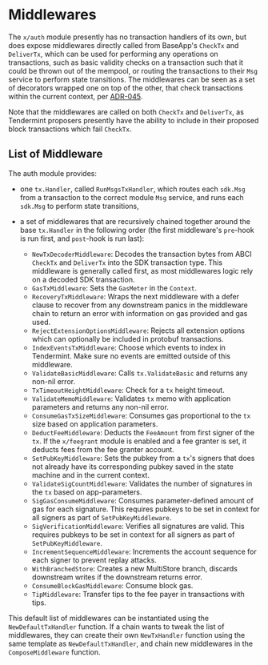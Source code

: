 <!--
order: 3
-->

# Middlewares

The `x/auth` module presently has no transaction handlers of its own, but does expose middlewares directly called from BaseApp's `CheckTx` and `DeliverTx`, which can be used for performing any operations on transactions, such as basic validity checks on a transaction such that it could be thrown out of the mempool, or routing the transactions to their `Msg` service to perform state transitions.
The middlewares can be seen as a set of decorators wrapped one on top of the other, that check transactions within the current context, per [ADR-045](https://github.com/cosmos/cosmos-sdk/blob/v0.46.0-beta2/docs/architecture/adr-045-check-delivertx-middlewares.md).

Note that the middlewares are called on both `CheckTx` and `DeliverTx`, as Tendermint proposers presently have the ability to include in their proposed block transactions which fail `CheckTx`.

## List of Middleware

The auth module provides:

* one `tx.Handler`, called `RunMsgsTxHandler`, which routes each `sdk.Msg` from a transaction to the correct module `Msg` service, and runs each `sdk.Msg` to perform state transitions,
* a set of middlewares that are recursively chained together around the base `tx.Handler` in the following order (the first middleware's `pre`-hook is run first, and `post`-hook is run last):

    * `NewTxDecoderMiddleware`: Decodes the transaction bytes from ABCI `CheckTx` and `DeliverTx` into the SDK transaction type. This middleware is generally called first, as most middlewares logic rely on a decoded SDK transaction.
    * `GasTxMiddleware`: Sets the `GasMeter` in the `Context`.
    * `RecoveryTxMiddleware`: Wraps the next middleware with a defer clause to recover from any downstream panics in the middleware chain to return an error with information on gas provided and gas used.
    * `RejectExtensionOptionsMiddleware`: Rejects all extension options which can optionally be included in protobuf transactions.
    * `IndexEventsTxMiddleware`: Choose which events to index in Tendermint. Make sure no events are emitted outside of this middleware.
    * `ValidateBasicMiddleware`: Calls `tx.ValidateBasic` and returns any non-nil error.
    * `TxTimeoutHeightMiddleware`: Check for a `tx` height timeout.
    * `ValidateMemoMiddleware`: Validates `tx` memo with application parameters and returns any non-nil error.
    * `ConsumeGasTxSizeMiddleware`: Consumes gas proportional to the `tx` size based on application parameters.
    * `DeductFeeMiddleware`: Deducts the `FeeAmount` from first signer of the `tx`. If the `x/feegrant` module is enabled and a fee granter is set, it deducts fees from the fee granter account.
    * `SetPubKeyMiddleware`: Sets the pubkey from a `tx`'s signers that does not already have its corresponding pubkey saved in the state machine and in the current context.
    * `ValidateSigCountMiddleware`: Validates the number of signatures in the `tx` based on app-parameters.
    * `SigGasConsumeMiddleware`: Consumes parameter-defined amount of gas for each signature. This requires pubkeys to be set in context for all signers as part of `SetPubKeyMiddleware`.
    * `SigVerificationMiddleware`: Verifies all signatures are valid. This requires pubkeys to be set in context for all signers as part of `SetPubKeyMiddleware`.
    * `IncrementSequenceMiddleware`: Increments the account sequence for each signer to prevent replay attacks.
    * `WithBranchedStore`: Creates a new MultiStore branch, discards downstream writes if the downstream returns error.
    * `ConsumeBlockGasMiddleware`: Consume block gas.
    * `TipMiddleware`: Transfer tips to the fee payer in transactions with tips.

This default list of middlewares can be instantiated using the `NewDefaultTxHandler` function. If a chain wants to tweak the list of middlewares, they can create their own `NewTxHandler` function using the same template as `NewDefaultTxHandler`, and chain new middlewares in the `ComposeMiddleware` function.
